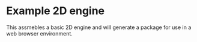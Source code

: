 # Example 2D engine

This assmebles a basic 2D engine and will generate a package for use in a web browser environment.

